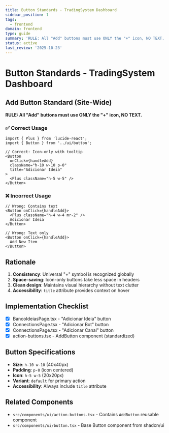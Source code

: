 ```yaml
---
title: Button Standards - TradingSystem Dashboard
sidebar_position: 1
tags:
  - frontend
domain: frontend
type: guide
summary: 'RULE: All "Add" buttons must use ONLY the "+" icon, NO TEXT.'
status: active
last_review: '2025-10-23'
---
```


# Button Standards - TradingSystem Dashboard

## Add Button Standard (Site-Wide)

**RULE: All "Add" buttons must use ONLY the "+" icon, NO TEXT.**

### ✅ Correct Usage

```tsx
import { Plus } from 'lucide-react';
import { Button } from '../ui/button';

// Correct: Icon-only with tooltip
<Button
  onClick={handleAdd}
  className="h-10 w-10 p-0"
  title="Adicionar Ideia"
>
  <Plus className="h-5 w-5" />
</Button>
```

### ❌ Incorrect Usage

```tsx
// Wrong: Contains text
<Button onClick={handleAdd}>
  <Plus className="h-4 w-4 mr-2" />
  Adicionar Ideia
</Button>

// Wrong: Text only
<Button onClick={handleAdd}>
  Add New Item
</Button>
```

## Rationale

1. **Consistency**: Universal "+" symbol is recognized globally
2. **Space-saving**: Icon-only buttons take less space in headers
3. **Clean design**: Maintains visual hierarchy without text clutter
4. **Accessibility**: `title` attribute provides context on hover

## Implementation Checklist

- [x] BancoIdeiasPage.tsx - "Adicionar Ideia" button
- [x] ConnectionsPage.tsx - "Adicionar Bot" button
- [x] ConnectionsPage.tsx - "Adicionar Canal" button
- [x] action-buttons.tsx - AddButton component (standardized)

## Button Specifications

- **Size**: `h-10 w-10` (40x40px)
- **Padding**: `p-0` (icon centered)
- **Icon**: `h-5 w-5` (20x20px)
- **Variant**: `default` for primary action
- **Accessibility**: Always include `title` attribute

## Related Components

- `src/components/ui/action-buttons.tsx` - Contains `AddButton` reusable component
- `src/components/ui/button.tsx` - Base Button component from shadcn/ui
